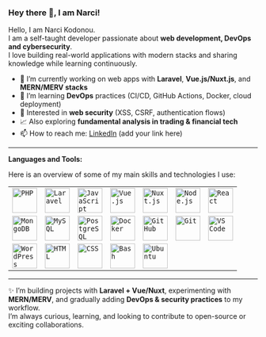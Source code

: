 ### Hey there 👋, I am Narci! 

Hello, I am Narci Kodonou.  
I am a self-taught developer passionate about **web development, DevOps and cybersecurity**.  
I love building real-world applications with modern stacks and sharing knowledge while learning continuously.  

- 🔭 I’m currently working on web apps with **Laravel**, **Vue.js/Nuxt.js**, and **MERN/MERV stacks**  
- 🌱 I’m learning **DevOps** practices (CI/CD, GitHub Actions, Docker, cloud deployment)  
- 🔐 Interested in **web security** (XSS, CSRF, authentication flows)  
- 📈 Also exploring **fundamental analysis in trading & financial tech**  
- 📫 How to reach me: [LinkedIn](https://www.linkedin.com) (add your link here)  

---

**Languages and Tools:**  

Here is an overview of some of my main skills and technologies I use:  

<div align="center">
	<table>
		<tr>
			<td><code><img width="50" src="https://raw.githubusercontent.com/marwin1991/profile-technology-icons/main/icons/php.png" alt="PHP" title="PHP"/></code></td>
			<td><code><img width="50" src="https://raw.githubusercontent.com/marwin1991/profile-technology-icons/main/icons/laravel.png" alt="Laravel" title="Laravel"/></code></td>
			<td><code><img width="50" src="https://raw.githubusercontent.com/marwin1991/profile-technology-icons/main/icons/javascript.png" alt="JavaScript" title="JavaScript"/></code></td>
			<td><code><img width="50" src="https://raw.githubusercontent.com/marwin1991/profile-technology-icons/main/icons/vue.png" alt="Vue.js" title="Vue.js"/></code></td>
			<td><code><img width="50" src="https://raw.githubusercontent.com/marwin1991/profile-technology-icons/main/icons/nuxt.png" alt="Nuxt.js" title="Nuxt.js"/></code></td>
			<td><code><img width="50" src="https://raw.githubusercontent.com/marwin1991/profile-technology-icons/main/icons/node_js.png" alt="Node.js" title="Node.js"/></code></td>
			<td><code><img width="50" src="https://raw.githubusercontent.com/marwin1991/profile-technology-icons/main/icons/react.png" alt="React" title="React"/></code></td>
		</tr>
		<tr>
			<td><code><img width="50" src="https://raw.githubusercontent.com/marwin1991/profile-technology-icons/main/icons/mongodb.png" alt="MongoDB" title="MongoDB"/></code></td>
			<td><code><img width="50" src="https://raw.githubusercontent.com/marwin1991/profile-technology-icons/main/icons/mysql.png" alt="MySQL" title="MySQL"/></code></td>
			<td><code><img width="50" src="https://raw.githubusercontent.com/marwin1991/profile-technology-icons/main/icons/postgresql.png" alt="PostgreSQL" title="PostgreSQL"/></code></td>
			<td><code><img width="50" src="https://raw.githubusercontent.com/marwin1991/profile-technology-icons/main/icons/docker.png" alt="Docker" title="Docker"/></code></td>
			<td><code><img width="50" src="https://raw.githubusercontent.com/marwin1991/profile-technology-icons/main/icons/github.png" alt="GitHub" title="GitHub"/></code></td>
			<td><code><img width="50" src="https://raw.githubusercontent.com/marwin1991/profile-technology-icons/main/icons/git.png" alt="Git" title="Git"/></code></td>
			<td><code><img width="50" src="https://raw.githubusercontent.com/marwin1991/profile-technology-icons/main/icons/vscode.png" alt="VS Code" title="VS Code"/></code></td>
		</tr>
		<tr>
			<td><code><img width="50" src="https://raw.githubusercontent.com/marwin1991/profile-technology-icons/main/icons/wordpress.png" alt="WordPress" title="WordPress"/></code></td>
			<td><code><img width="50" src="https://raw.githubusercontent.com/marwin1991/profile-technology-icons/main/icons/html.png" alt="HTML" title="HTML"/></code></td>
			<td><code><img width="50" src="https://raw.githubusercontent.com/marwin1991/profile-technology-icons/main/icons/css.png" alt="CSS" title="CSS"/></code></td>
			<td><code><img width="50" src="https://raw.githubusercontent.com/marwin1991/profile-technology-icons/main/icons/bash.png" alt="Bash" title="Bash"/></code></td>
			<td><code><img width="50" src="https://raw.githubusercontent.com/marwin1991/profile-technology-icons/main/icons/ubuntu.png" alt="Ubuntu" title="Ubuntu"/></code></td>
		</tr>
	</table>
</div>

---

✨ I’m building projects with **Laravel + Vue/Nuxt**, experimenting with **MERN/MERV**, and gradually adding **DevOps & security practices** to my workflow.  
I’m always curious, learning, and looking to contribute to open-source or exciting collaborations.  



<!--
**Narci62/Narci62** is a ✨ _special_ ✨ repository because its `README.md` (this file) appears on your GitHub profile.

Here are some ideas to get you started:

- 🔭 I’m currently working on ...
- 🌱 I’m currently learning ...
- 👯 I’m looking to collaborate on ...
- 🤔 I’m looking for help with ...
- 💬 Ask me about ...
- 📫 How to reach me: ...      
- 😄 Pronouns: ...
- ⚡ Fun fact: ...
-->
